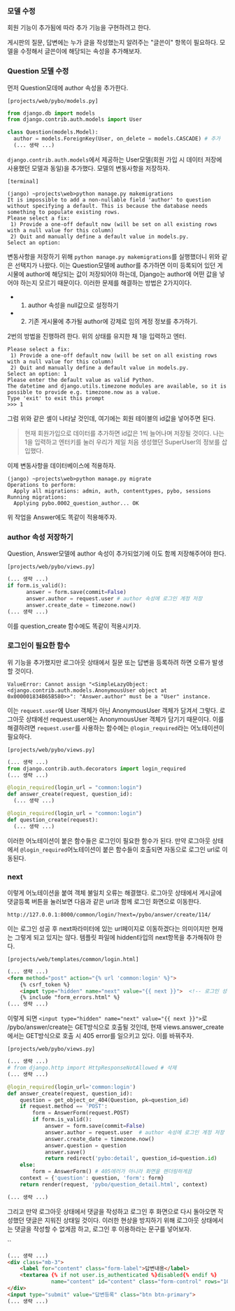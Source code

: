 ### 모델 수정
회원 기능이 추가됨에 따라 추가 기능을 구현하려고 한다.

게시판의 질문, 답변에는 누가 글을 작성했는지 알려주는 "글쓴이" 항목이 필요하다. 모델을 수정해서 글쓴이에 해당되는 속성을 추가해보자.

### Question 모델 수정
먼저 Question모데에 author 속성을 추가한다.

`[projects/web/pybo/models.py]`
```py
from django.db import models
from django.contrib.auth.models import User

class Question(models.Model):
  author = models.ForeignKey(User, on_delete = models.CASCADE) # 추가
  (... 생략 ...)
```
`django.contrib.auth.models`에서 제공하는 User모델(회원 가입 시 데이터 저장에 사용했던 모델과 동일)을 추가했다. 모델의 변동사항을 저장하자.

`[terminal]`
```
(jango) ~projects\web>python manage.py makemigrations
It is impossible to add a non-nullable field 'author' to question without specifying a default. This is because the database needs something to populate existing rows.
Please select a fix:
 1) Provide a one-off default now (will be set on all existing rows with a null value for this column)
 2) Quit and manually define a default value in models.py.
Select an option:
```
변동사항을 저장하기 위해 `python manage.py makemigrations`를 실행했더니 위와 같은 선택지가 나왔다. 이는 Question모델에 author를 추가하면 이미 등록되어 있던 게시물에 author에 해당되는 값이 저장되어야 하는데, Django는 author에 어떤 값을 넣어야 하는지 모르기 때문이다. 이러한 문제를 해결하는 방법은 2가지이다.

- 1. author 속성을 null값으로 설정하기
- 2. 기존 게시물에 추가될 author에 강제로 임의 계정 정보를 추가하기.

2번의 방법을 진행하려 한다. 위의 상태를 유지한 채 1을 입력하고 엔터.
```
Please select a fix:
 1) Provide a one-off default now (will be set on all existing rows with a null value for this column)
 2) Quit and manually define a default value in models.py.
Select an option: 1
Please enter the default value as valid Python.
The datetime and django.utils.timezone modules are available, so it is possible to provide e.g. timezone.now as a value.
Type 'exit' to exit this prompt
>>> 1
```
그럼 위와 같은 셸이 나타날 것인데, 여기에는 회원 테이블의 id값을 넣어주면 된다.  
> 현재 회원가입으로 데이터를 추가하면 id값은 1씩 늘어나며 저장될 것이다. 나는 1을 입력하고 엔터키를 눌러 우리가 제일 처음 생성했던 SuperUser의 정보를 삽입했다.

이제 변동사항을 데이터베이스에 적용하자.
```
(jango) ~projects\web>python manage.py migrate
Operations to perform:
  Apply all migrations: admin, auth, contenttypes, pybo, sessions
Running migrations:
  Applying pybo.0002_question_author... OK
```
위 작업을 Answer에도 똑같이 적용해주자.

### author 속성 저장하기
Question, Answer모델에 author 속성이 추가되었기에 이도 함께 저장해주어야 한다.

`[projects/web/pybo/views.py]`
```py
(... 생략 ...)
if form.is_valid():
      answer = form.save(commit=False)
      answer.author = request.user # author 속성에 로그인 계정 저장
      answer.create_date = timezone.now()
(... 생략 ...)
```
이를 question_create 함수에도 똑같이 적용시키자.

### 로그인이 필요한 함수
위 기능을 추가했지만 로그아웃 상태에서 질문 또는 답변을 등록하려 하면 오류가 발생할 것이다. 
```
ValueError: Cannot assign "<SimpleLazyObject: <django.contrib.auth.models.AnonymousUser object at 0x000001834B65B580>>": "Answer.author" must be a "User" instance.
```
이는 `request.user`에 User 객체가 아닌 AnonymousUser 객체가 담겨서 그렇다. 로그아웃 상태에선 request.user에는 AnonymousUser 객체가 담기기 때문이다. 이를 해결하려면 `request.user`를 사용하는 함수에는 `@login_required`라는 어노테이션이 필요하다.

`[projects/web/pybo/views.py]`
```py
(... 생략 ...)
from django.contrib.auth.decorators import login_required
(... 생략 ...)

@login_required(login_url = "common:login")
def answer_create(request, question_id):
  (... 생략 ...)

@login_required(login_url = "common:login")
def question_create(request):
  (... 생략 ...)
```
이러한 어노테이션이 붙은 함수들은 로그인이 필요한 함수가 된다. 만약 로그아웃 상태에서 `@login_required`어노테이션이 붙은 함수들이 호출되면 자동으로 로그인 url로 이동된다.

### next
이렇게 어노테이션을 붙여 객체 불일치 오류는 해결했다. 로그아웃 상태에서 게시글에 댓글등록 버튼을 눌러보면 다음과 같은 url과 함께 로그인 화면으로 이동한다.
```
http://127.0.0.1:8000/common/login/?next=/pybo/answer/create/114/
```
이는 로그인 성공 후 next파라미터에 있는 url페이지로 이동하겠다는 의미이지만 현재는 그렇게 되고 있지는 않다. 템플릿 파일에 hidden타입의 next항목을 추가해줘야 한다.

`[projects/web/templates/common/login.html]`
```html
(... 생략 ...)
<form method="post" action="{% url 'common:login' %}">
    {% csrf_token %}
    <input type="hidden" name="next" value="{{ next }}">  <!-- 로그인 성공후 이동되는 URL -->
    {% include "form_errors.html" %}
(... 생략 ...)
```
이렇게 되면 `<input type="hidden" name="next" value="{{ next }}">`로 /pybo/answer/create는 GET방식으로 호출될 것인데, 현재 views.answer_create에서는 GET방식으로 호출 시 405 error를 일으키고 있다. 이를 바꿔주자.

`[projects/web/pybo/views.py]`
```py
(... 생략 ...)
# from django.http import HttpResponseNotAllowed # 삭제
(... 생략 ...)

@login_required(login_url='common:login')
def answer_create(request, question_id):
    question = get_object_or_404(Question, pk=question_id)
    if request.method == 'POST':
        form = AnswerForm(request.POST)
        if form.is_valid():
            answer = form.save(commit=False)
            answer.author = request.user  # author 속성에 로그인 계정 저장
            answer.create_date = timezone.now()
            answer.question = question
            answer.save()
            return redirect('pybo:detail', question_id=question.id)
    else:
        form = AnswerForm() # 405에러가 아니라 화면을 렌더링하게끔
    context = {'question': question, 'form': form}
    return render(request, 'pybo/question_detail.html', context)

(... 생략 ...)
```
그리고 만약 로그아웃 상태에서 댓글을 작성하고 로그인 후 화면으로 다시 돌아오면 작성했던 댓글은 지워진 상태일 것이다. 이러한 현상을 방지하기 위해 로그아웃 상태에서는 댓글을 작성할 수 없게끔 하고, 로그인 후 이용하라는 문구를 넣어보자.

``
```html
(... 생략 ...)
<div class="mb-3">
    <label for="content" class="form-label">답변내용</label>
    <textarea {% if not user.is_authenticated %}disabled{% endif %}
              name="content" id="content" class="form-control" rows="10">{% if not user.is_authenticated %}로그인 후 이용하세요.{% endif %}</textarea>
</div>
<input type="submit" value="답변등록" class="btn btn-primary">
(... 생략 ...)
```